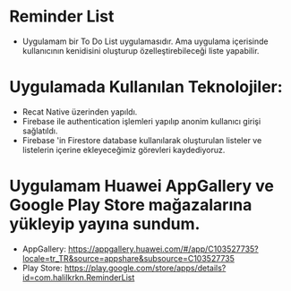 # Reminder List

- Uygulamam bir To Do List uygulamasıdır. Ama uygulama içerisinde kullanıcının kenidisini oluşturup özelleştirebileceği liste yapabilir.

# Uygulamada Kullanılan Teknolojiler:

- Recat Native üzerinden yapıldı.
- Firebase ile authentication işlemleri yapılıp anonim kullanıcı girişi sağlatıldı.
- Firebase 'in Firestore database kullanılarak oluşturulan listeler ve listelerin içerine ekleyeceğimiz görevleri kaydediyoruz.

# Uygulamam Huawei AppGallery ve Google Play Store mağazalarına yükleyip yayına sundum.

- AppGallery:  https://appgallery.huawei.com/#/app/C103527735?locale=tr_TR&source=appshare&subsource=C103527735
- Play Store:  https://play.google.com/store/apps/details?id=com.halilkrkn.ReminderList   
